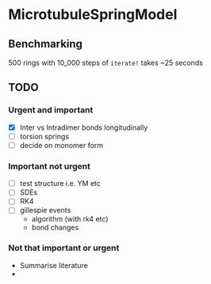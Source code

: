 # MicrotubuleSpringModel


## Benchmarking

500 rings with 10_000 steps of `iterate!` takes ~25 seconds

## TODO

### Urgent and important
- [x] Inter vs Intradimer bonds longitudinally
- [ ] torsion springs
- [ ] decide on monomer form

### Important not urgent
- [ ] test structure i.e. YM etc
- [ ] SDEs 
- [ ] RK4
- [ ] gillespie events
    * algorithm (with rk4 etc)
    * bond changes

### Not that important or urgent
- Summarise literature
- 
